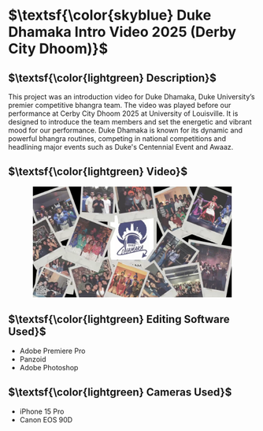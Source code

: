  # $\textsf{\color{skyblue} Duke Dhamaka Intro Video 2025 (Derby City Dhoom)}$

## $\textsf{\color{lightgreen} Description}$
This project was an introduction video for Duke Dhamaka, Duke University’s premier competitive bhangra team. The video was played before our performance at Cerby City Dhoom 2025 at University of Louisville. It is designed to introduce the team members and set the energetic and vibrant mood for our performance. Duke Dhamaka is known for its dynamic and powerful bhangra routines, competing in national competitions and headlining major events such as Duke's Centennial Event and Awaaz.

## $\textsf{\color{lightgreen} Video}$
  <p align="center">
   <a style="text-align: center;" href="https://www.dropbox.com/scl/fi/q7l7dh41s60y9vgseoizm/dukeIntroVideoDCD_v1_1080p.mov?rlkey=ypirg5umv144lzkaa8dybz43b&st=wk1ov3pg&dl=0">
    <img src="thumbnail.png" width="80%">
  </a>
  </p>


## $\textsf{\color{lightgreen} Editing Software Used}$
- Adobe Premiere Pro
- Panzoid
- Adobe Photoshop

## $\textsf{\color{lightgreen} Cameras Used}$
- iPhone 15 Pro
- Canon EOS 90D
